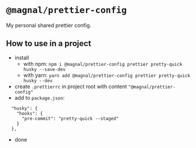# `@magnal/prettier-config`

My personal shared prettier config.

## How to use in a project

- install
  - with npm: `npm i @magnal/prettier-config prettier pretty-quick husky --save-dev`
  - with yarn: `yarn add @magnal/prettier-config prettier pretty-quick husky --dev`
- create `.prettierrc` in project root with content `"@magnal/prettier-config"`
- add to `package.json`:

```
  "husky": {
    "hooks": {
      "pre-commit": "pretty-quick --staged"
    }
  },
```

- done
